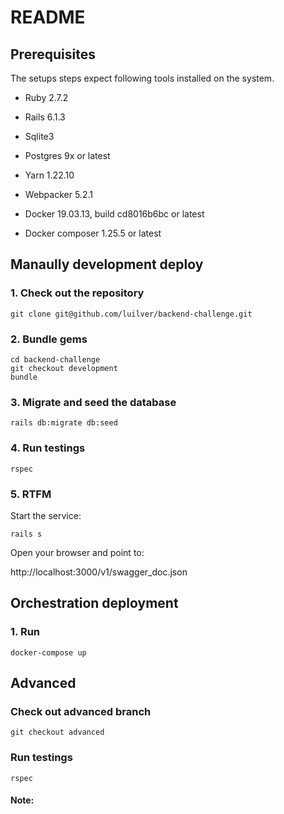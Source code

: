 # README

## Prerequisites

The setups steps expect following tools installed on the system.

* Ruby 2.7.2

* Rails 6.1.3

* Sqlite3

* Postgres 9x or latest

* Yarn 1.22.10

* Webpacker 5.2.1

* Docker 19.03.13, build cd8016b6bc or latest

* Docker composer 1.25.5 or latest

## Manaully development deploy

### 1. Check out the repository

```
git clone git@github.com/luilver/backend-challenge.git
```

### 2. Bundle gems

```
cd backend-challenge
git checkout development
bundle
```

### 3. Migrate and seed the database

```
rails db:migrate db:seed
```

### 4. Run testings

```
rspec
```

### 5. RTFM

Start the service:

```
rails s
```

Open your browser and point to: 

http://localhost:3000/v1/swagger_doc.json

## Orchestration deployment

### 1. Run

```
docker-compose up
```

## Advanced

### Check out advanced branch

```
git checkout advanced
```

### Run testings

```
rspec
```

#### Note:
